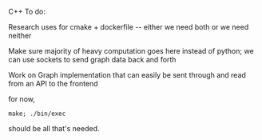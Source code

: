 C++ To do:

Research uses for cmake + dockerfile -- either we need both or we need neither

Make sure majority of heavy computation goes here instead of python; we can use sockets to send graph data back and forth

Work on Graph implementation that can easily be sent through and read from an API to the frontend

for now, 

```
make; ./bin/exec
```

should be all that's needed.